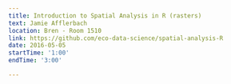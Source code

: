```yaml
---
title: Introduction to Spatial Analysis in R (rasters)
text: Jamie Afflerbach
location: Bren - Room 1510
link: https://github.com/eco-data-science/spatial-analysis-R
date: 2016-05-05
startTime: '1:00'
endTime: '3:00'

---
```

